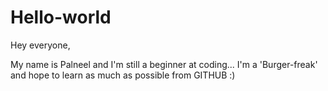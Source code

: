 # Hello-world

Hey everyone, 

My name is Palneel and I'm still a beginner at coding...
I'm a 'Burger-freak' and hope to learn as much as possible from GITHUB :)
